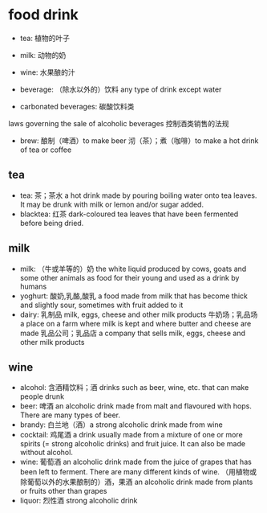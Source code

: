 # food drink

- tea: 植物的叶子
- milk: 动物的奶
- wine: 水果酿的汁

- beverage: （除水以外的）饮料 any type of drink except water
- carbonated beverages: 碳酸饮料类

laws governing the sale of alcoholic beverages 控制酒类销售的法规

- brew: 酿制（啤酒）to make beer 沏（茶）；煮（咖啡）to make a hot drink of tea or coffee

## tea

- tea: 茶；茶水 a hot drink made by pouring boiling water onto tea leaves. It may be drunk with milk or lemon and/or sugar added.
- blacktea: 红茶 dark-coloured tea leaves that have been fermented before being dried.

## milk

- milk: （牛或羊等的）奶 the white liquid produced by cows, goats and some other animals as food for their young and used as a drink by humans
- yoghurt: 酸奶,乳酪,酸乳 a food made from milk that has become thick and slightly sour, sometimes with fruit added to it
- dairy: 乳制品 milk, eggs, cheese and other milk products 牛奶场；乳品场 a place on a farm where milk is kept and where butter and cheese are made 乳品公司；乳品店 a company that sells milk, eggs, cheese and other milk products

## wine

- alcohol: 含酒精饮料；酒 drinks such as beer, wine, etc. that can make people drunk
- beer: 啤酒 an alcoholic drink made from malt and flavoured with hops. There are many types of beer.
- brandy: 白兰地（酒）a strong alcoholic drink made from wine
- cocktail: 鸡尾酒 a drink usually made from a mixture of one or more spirits (= strong alcoholic drinks) and fruit juice. It can also be made without alcohol.
- wine: 葡萄酒 an alcoholic drink made from the juice of grapes that has been left to ferment. There are many different kinds of wine. （用植物或除葡萄以外的水果酿制的）酒，果酒 an alcoholic drink made from plants or fruits other than grapes
- liquor: 烈性酒 strong alcoholic drink


